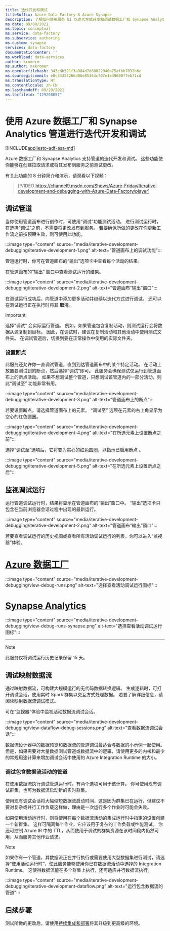 ```yaml
---
title: 迭代开发和调试
titleSuffix: Azure Data Factory & Azure Synapse
description: 了解如何使用服务 UI 以迭代方式开发和调试数据工厂和 Synapse Analytics 管道。
ms.date: 09/09/2021
ms.topic: conceptual
ms.service: data-factory
ms.subservice: authoring
ms.custom: synapse
services: data-factory
documentationcenter: ''
ms.workload: data-services
author: kromerm
ms.author: makromer
ms.openlocfilehash: 343cdb521f3a984d7d80022940a75afbb7032b6e
ms.sourcegitcommit: e8c34354266d00e85364cf07e1e39600f7eb71cd
ms.translationtype: HT
ms.contentlocale: zh-CN
ms.lasthandoff: 09/29/2021
ms.locfileid: "129208057"
---
```

# <a name="iterative-development-and-debugging-with-azure-data-factory-and-synapse-analytics-pipelines"></a>使用 Azure 数据工厂和 Synapse Analytics 管道进行迭代开发和调试
[!INCLUDE[appliesto-adf-asa-md](includes/appliesto-adf-asa-md.md)]

Azure 数据工厂和 Synapse Analytics 支持管道的迭代开发和调试。 这些功能使你能够在创建拉取请求或将其发布到服务之前测试更改。 

有关此功能的 8 分钟简介和演示，请观看以下视频：

> [!VIDEO https://channel9.msdn.com/Shows/Azure-Friday/Iterative-development-and-debugging-with-Azure-Data-Factory/player]

## <a name="debugging-a-pipeline"></a>调试管道

当你使用管道画布进行创作时，可使用“调试”功能测试活动。 进行测试运行时，在选择“调试”之前，不需要将更改发布到服务。 若要确保所做的更改在你更新工作流之前按预期生效，则可使用此功能。

:::image type="content" source="media/iterative-development-debugging/iterative-development-1.png" alt-text="管道画布上的调试功能":::

管道运行时，你可在管道画布的“输出”选项卡中查看每个活动的结果。

在管道画布的“输出”  窗口中查看测试运行的结果。

:::image type="content" source="media/iterative-development-debugging/iterative-development-2.png" alt-text="管道画布“输出”窗口":::

在测试运行成功后，向管道中添加更多活动并继续以迭代方式进行调试。 还可以在测试运行正在执行时将其 **取消**。

> [!IMPORTANT]
> 选择”调试”  会实际运行管道。 例如，如果管道包含复制活动，则测试运行会将数据从源复制到目标。 因此，在调试时，建议在复制活动和其他活动中使用测试文件夹。 在调试管道后，切换到要在正常操作中使用的实际文件夹。

### <a name="setting-breakpoints"></a>设置断点

此服务还允许你一直调试管道，直到到达管道画布中的某个特定活动。 在活动上放置要测试到的断点，然后选择“调试”即可。 此服务会确保测试仅运行到管道画布上的断点活动。 如果不想测试整个管道，只想测试该管道内的一部分活动，则此“调试至”  功能非常有用。

:::image type="content" source="media/iterative-development-debugging/iterative-development-3.png" alt-text="管道画布上的断点":::

若要设置断点，请选择管道画布上的元素。 “调试至”  选项在元素的右上角显示为空心的红色圆圈。

:::image type="content" source="media/iterative-development-debugging/iterative-development-4.png" alt-text="在所选元素上设置断点之前":::

选择“调试至”选项后，它将变为实心的红色圆圈，以指示已启用断点  。

:::image type="content" source="media/iterative-development-debugging/iterative-development-5.png" alt-text="在所选元素上设置断点之后":::

## <a name="monitoring-debug-runs"></a>监视调试运行

运行管道调试运行时，结果将显示在管道画布的“输出”窗口中。 “输出”选项卡只包含在当前浏览器会话过程中出现的最新运行。 

:::image type="content" source="media/iterative-development-debugging/iterative-development-2.png" alt-text="管道画布“输出”窗口":::

若要查看调试运行的历史视图或查看所有活动调试运行的列表，你可以进入“监视器”体验。 

# <a name="azure-data-factory"></a>[Azure 数据工厂](#tab/data-factory)
:::image type="content" source="media/iterative-development-debugging/view-debug-runs.png" alt-text="选择查看活动调试运行图标":::

# <a name="synapse-analytics"></a>[Synapse Analytics](#tab/synapse-analytics)
:::image type="content" source="media/iterative-development-debugging/view-debug-runs-synapse.png" alt-text="选择查看活动调试运行图标":::

---

> [!NOTE]
> 此服务仅将调试运行历史记录保留 15 天。 

## <a name="debugging-mapping-data-flows"></a>调试映射数据流

通过映射数据流，可构建大规模运行的无代码数据转换逻辑。 生成逻辑时，可打开调试会话，使用实时 Spark 群集以交互方式处理数据。 若要了解详细信息，请阅读[映射数据流调试模式](concepts-data-flow-debug-mode.md)。

可在“监视器”体验中监视活动数据流调试会话。

:::image type="content" source="media/iterative-development-debugging/view-dataflow-debug-sessions.png" alt-text="查看数据流调试会话":::

数据流设计器中的数据预览和数据流的管道调试最适合与数据的小示例一起使用。 但是，如果需要对大量数据测试管道或数据流中的逻辑，请使用更多的内核和最少的常规用途计算来增加调试会话中使用的 Azure Integration Runtime 的大小。
 
### <a name="debugging-a-pipeline-with-a-data-flow-activity"></a>调试包含数据流活动的管道

在使用数据流执行调试管道运行时，有两个选项可用于该计算。 你可使用现有调试群集，也可为数据流启动新的实时群集。

使用现有调试会话将大幅缩短数据流启动时间，这是因为群集已在运行，但建议不要对复杂或并行工作负载这样做，理由是一次运行多个作业时可能会失败。

如果使用活动运行时，则将使用在每个数据流活动的集成运行时中指定的设置创建一个新群集。 这样可隔离每个作业，它应该用于复杂的工作负载或性能测试。 你还可控制 Azure IR 中的 TTL，从而使用于调试的群集资源在该时间段内仍然可用，从而服务其他作业请求。

> [!NOTE]
> 如果你有一个管道，其数据流正在并行执行或需要使用大型数据集进行测试，请选择“使用活动运行时”，使此服务能够使用你已在数据流活动中选择的 Integration Runtime。 这使得数据流能在多个群集上执行，还可适应并行数据流执行。

:::image type="content" source="media/iterative-development-debugging/iterative-development-dataflow.png" alt-text="运行包含数据流的管道":::

## <a name="next-steps"></a>后续步骤

测试所做的更改后，请使用[持续集成和部署](continuous-integration-delivery.md)将其升级到更高级的环境。
